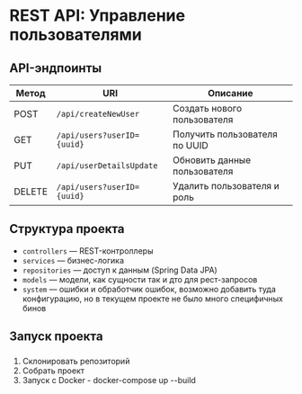 # REST API: Управление пользователями

## API-эндпоинты

| Метод | URI                          | Описание                      |
|-------|------------------------------|-------------------------------|
| POST  | `/api/createNewUser`         | Создать нового пользователя   |
| GET   | `/api/users?userID={uuid}`   | Получить пользователя по UUID |
| PUT   | `/api/userDetailsUpdate`     | Обновить данные пользователя  |
| DELETE| `/api/users?userID={uuid}`   | Удалить пользователя и роль   |

## Структура проекта

- `controllers` — REST-контроллеры  
- `services` — бизнес-логика  
- `repositories` — доступ к данным (Spring Data JPA)  
- `models` — модели, как сущности так и дто для рест-запросов
- `system` — ошибки и обработчик ошибок, возможно добавить туда конфигурацию, но в текущем проекте не было много специфичных бинов

## Запуск проекта

### 
1. Склонировать репозиторий
2. Собрать проект
3. Запуск с Docker - docker-compose up --build
